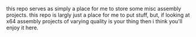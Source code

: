this repo serves as simply a place for me to store some misc assembly projects. this repo is largly just a place for me to put stuff, but, if looking at 
x64 assembly projects of varying quality is your thing then i think you'll enjoy it here.
